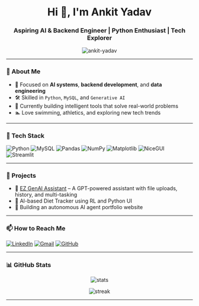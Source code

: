 <h1 align="center">Hi 👋, I'm Ankit Yadav</h1>
<h3 align="center">Aspiring AI & Backend Engineer | Python Enthusiast | Tech Explorer</h3>

<p align="center">
  <img src="https://komarev.com/ghpvc/?username=ankit-yadav&label=Profile%20views&color=0e75b6&style=flat" alt="ankit-yadav" />
</p>

---

### 🧠 About Me
- 🎯 Focused on **AI systems**, **backend development**, and **data engineering**
- 🛠 Skilled in `Python`, `MySQL`, and `Generative AI`
- 🚀 Currently building intelligent tools that solve real-world problems
- 🏊 Love swimming, athletics, and exploring new tech trends

---

### 🚀 Tech Stack
![Python](https://img.shields.io/badge/Python-3670A0?style=for-the-badge&logo=python&logoColor=white)
![MySQL](https://img.shields.io/badge/MySQL-0B4C5F?style=for-the-badge&logo=mysql&logoColor=white)
![Pandas](https://img.shields.io/badge/Pandas-150458?style=for-the-badge&logo=pandas&logoColor=white)
![NumPy](https://img.shields.io/badge/Numpy-013243?style=for-the-badge&logo=numpy&logoColor=white)
![Matplotlib](https://img.shields.io/badge/Matplotlib-11557C?style=for-the-badge&logo=matplotlib&logoColor=white)
![NiceGUI](https://img.shields.io/badge/NiceGUI-003153?style=for-the-badge&logo=python&logoColor=white)
![Streamlit](https://img.shields.io/badge/Streamlit-FF4B4B?style=for-the-badge&logo=streamlit&logoColor=white)


---

### 📌 Projects

- 🔹 [EZ GenAI Assistant](https://github.com/ankit-yadav/ez-genai) – A GPT-powered assistant with file uploads, history, and multi-tasking
- 🔹 AI-based Diet Tracker using RL and Python UI
- 🔹 Building an autonomous AI agent portfolio website

---

### 📫 How to Reach Me

[![LinkedIn](https://img.shields.io/badge/LinkedIn-blue?style=for-the-badge&logo=linkedin&logoColor=white)](https://www.linkedin.com/in/ankit-yadav01)
[![Gmail](https://img.shields.io/badge/Gmail-red?style=for-the-badge&logo=gmail&logoColor=white)](mailto:ankprof21@gmail.com)
[![GitHub](https://img.shields.io/badge/GitHub-100000?style=for-the-badge&logo=github&logoColor=white)](https://github.com/ankit-yadav)

---

### 📊 GitHub Stats

<p align="center">
  <img src="https://github-readme-stats.vercel.app/api?username=ankit-yadav&show_icons=true&theme=radical" alt="stats" />
</p>
<p align="center">
  <img src="https://github-readme-streak-stats.herokuapp.com/?user=ankit-yadav&theme=radical" alt="streak" />
</p>

---
